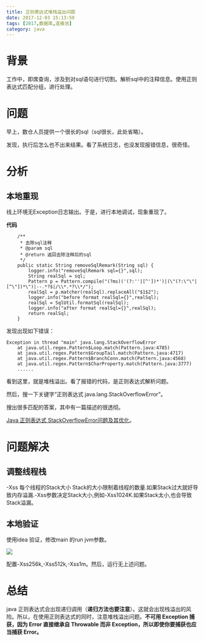 ```yaml
---
title: 正则表达式堆栈溢出问题
date: 2017-12-03 15:13:59
tags: [2017,数据库,连接池]
category: java
---
```

# 背景
工作中，即席查询，涉及到对sql语句进行切割。解析sql中的注释信息。使用正则表达式匹配分组，进行处理。

# 问题
早上，数仓人员提供一个很长的sql（sql很长，此处省略）。

发现，执行后怎么也不出来结果。看了系统日志，也没发现报错信息，很奇怪。

<!--more-->

# 分析
## 本地重现
线上环境无Exception日志输出。于是，进行本地调试，现象重现了。

**代码**
```
    /**
     * 去除sql注释
     * @param sql
     * @return 返回去除注释后的sql
     */
    public static String removeSqlRemark(String sql) {
        logger.info("removeSqlRemark sql={}",sql);
        String realSql = sql;
        Pattern p = Pattern.compile("(?ms)('(?:''|[^'])*')|(\"(?:\"\"|[^\"])*\")|--.*?$|/\\*.*?\\*/");
        realSql = p.matcher(realSql).replaceAll("$1$2");
        logger.info("before format realSql={}",realSql);
        realSql = SqlUtil.formatSql(realSql);
        logger.info("after format realSql={}",realSql);
        return realSql;
    }

```

发现出现如下错误：

```
Exception in thread "main" java.lang.StackOverflowError
	at java.util.regex.Pattern$Loop.match(Pattern.java:4785)
	at java.util.regex.Pattern$GroupTail.match(Pattern.java:4717)
	at java.util.regex.Pattern$BranchConn.match(Pattern.java:4568)
	at java.util.regex.Pattern$CharProperty.match(Pattern.java:3777)
	......
```
看到这里，就是堆栈溢出。看了报错的代码，是正则表达式解析问题。

然后，搜一下关键字“正则表达式 java.lang.StackOverflowError”。

搜出很多匹配的答案，其中有一篇描述的很透彻。

[Java 正则表达式 StackOverflowError问题及其优化](http://www.importnew.com/26560.html)。

# 问题解决
## 调整线程栈
-Xss
每个线程的Stack大小
Stack的大小限制着线程的数量.如果Stack过大就好导致内存溢漏.-Xss参数决定Stack大小,例如-Xss1024K.如果Stack太小,也会导致Stack溢漏。

## 本地验证
使用idea 验证，修改main 的run jvm参数。

![](http://of7369y0i.bkt.clouddn.com/%EF%BC%8F2017/12/%E6%9D%82%E6%8A%80%EF%BC%8Fidea-2.jpg)

配置-Xss256k,-Xss512k,-Xss1m。然后，运行无上述问题。

# 总结
java 正则表达式会出现递归调用（**递归方法也要注意**）。这就会出现栈溢出的风险。所以，在使用正则表达式的同时，注意堆栈溢出问题。**不可用 Exception 捕获，因为 Error 直接继承自 Throwable 而非 Exception，所以即使你要捕获也应当捕获 Error。**
